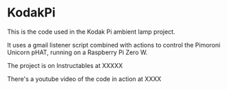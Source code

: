 # KodakPi
This is the code used in the Kodak Pi ambient lamp project. 

It uses a gmail listener script combined with actions to control the Pimoroni Unicorn pHAT, running on a Raspberry Pi Zero W. 

The project is on Instructables at XXXXX

There's a youtube video of the code in action at XXXX
